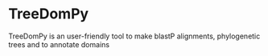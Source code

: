 # TreeDomPy
TreeDomPy is an user-friendly tool to make blastP alignments, phylogenetic trees and to annotate domains
